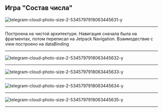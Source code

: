 ## Игра "Состав числа"

![telegram-cloud-photo-size-2-5345797918063445631-y](https://user-images.githubusercontent.com/87909372/195161584-de116bc1-ad03-4eb7-94d8-698a23b11f90.jpg)
***
Построена на чистой архитектуре. Навигация сначала была на фрагментах, потом переписал на Jetpack Navigation.
Взаимодествие с view построено на dataBinding
***
![telegram-cloud-photo-size-2-5345797918063445632-y](https://user-images.githubusercontent.com/87909372/195161603-5c9d4944-fec3-4fc6-bef8-e6be5244f2ed.jpg)
***
![telegram-cloud-photo-size-2-5345797918063445633-y](https://user-images.githubusercontent.com/87909372/195161620-9548e440-ce79-4396-89ec-548d04755f9e.jpg)
***
![telegram-cloud-photo-size-2-5345797918063445634-y](https://user-images.githubusercontent.com/87909372/195161640-04aab42e-bfa6-4229-815d-32fba0f8f826.jpg)
***
![telegram-cloud-photo-size-2-5345797918063445635-y](https://user-images.githubusercontent.com/87909372/195161658-d68b2b3e-9959-4626-982e-afd7f4d2a602.jpg)
***
